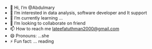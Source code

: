 - 👋 Hi, I’m @Abdulmary
- 👀 I’m interested in data  analysis, software developer and It support
- 🌱 I’m currently learning ...
- 💞️ I’m looking to collaborate on friend
- 📫 How to reach me lateefatuthman2000@gmail.com
- 😄 Pronouns: ...she
- ⚡ Fun fact: ... reading

<!---
Abdulmary/Abdulmary is a ✨ special ✨ repository because its `README.md` (this file) appears on your GitHub profile.
You can click the Preview link to take a look at your changes.
--->

